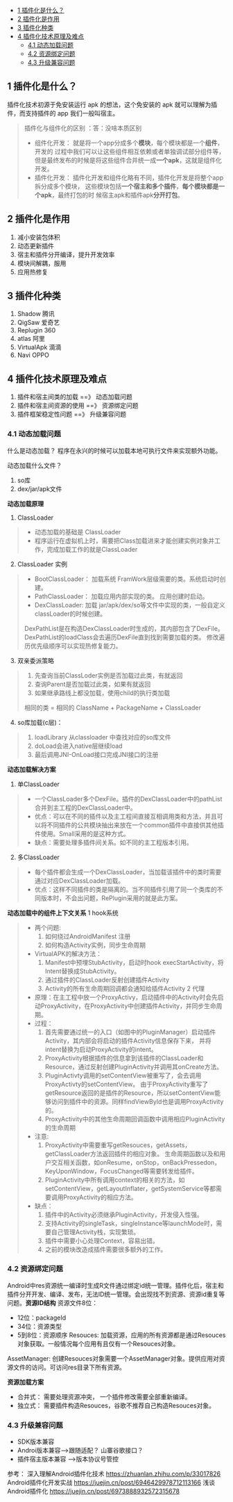 - [1 插件化是什么？](#1--------)
- [2 插件化是作用](#2-------)
- [3 插件化种类](#3------)
- [4 插件化技术原理及难点](#4-----------)
  * [4.1 动态加载问题](#41-------)
  * [4.2 资源绑定问题](#42-------)
  * [4.3 升级兼容问题](#43-------)

## 1 插件化是什么？

插件化技术初源于免安装运行 apk 的想法，这个免安装的 apk 就可以理解为插件，而支持插件的 app 我们一般叫宿主。

> 插件化与组件化的区别 ：答：没啥本质区别
>
> * 组件化开发：
>   就是将一个app分成多个**模块**，每个模块都是一个**组件**，开发的 过程中我们可以让这些组件相互依赖或者单独调试部分组件等，但是最终发布的时候是将这些组件合并统一成**一个apk**，这就是组件化开发。
> * 插件化开发：
>   插件化开发和组件化略有不同，插件化开发是将整个app拆分成多个模块， 这些模块包括**一个宿主和多个插件**，**每个模块都是一个apk**，最终打包的时 候宿主apk和插件apk**分开打包**。

## 2 插件化是作用

1. 减小安装包体积
2. 动态更新插件
3. 宿主和插件分开编译，提升开发效率
4. 模块间解耦，服用
5. 应用热修复

## 3 插件化种类

1. Shadow 腾讯
2. QigSaw 爱奇艺
3. Replugin 360
4. atlas 阿里
5. VirtualApk 滴滴
6. Navi OPPO

## 4 插件化技术原理及难点

1. 插件和宿主间类的加载 ==》 动态加载问题
2. 插件和宿主间资源的使用 ==》 资源绑定问题
3. 插件框架稳定性问题  ==》 升级兼容问题

### 4.1 动态加载问题

什么是动态加载？
程序在永兴的时候可以加载本地可执行文件来实现额外功能。

动态加载什么文件？

1. so库
2. dex/jar/apk文件

**动态加载原理**

1. ClassLoader

> * 动态加载的基础是 ClassLoader
> * 程序运行在虚拟机上时，需要把Class加载进来才能创建实例对象并工作，完成加载工作的就是ClassLoader

2. ClassLoader 实例

> * BootClassLoader： 加载系统 FramWork层级需要的类。系统启动时创建。
> * PathClassLoader： 加载应用内部实现的类。 应用创建时启动。
> * DexClassLoader: 加载 jar/apk/dex/so等文件中实现的类，一般自定义classLoader的时候创建。
>
> DexPathList是在构造DexClassLoader时生成的，其内部包含了DexFile。
> DexPathList的loadClass会去遍历DexFile直到找到需要加载的类。
> 修改遍历优先级顺序可以实现热修复能力。

3. 双亲委派策略

> 1. 先查询当前ClassLoder实例是否加载过此类，有就返回
> 2. 查询Parent是否加载过此类，如果有就返回
> 3. 如果继承路线上都没加载，使用child的执行类加载
>
> 相同的类 = 相同的 ClassName + PackageName + ClassLoader

4. so库加载(c层)：

> 1. loadLibrary 从classloader 中查找对应的so库文件
> 2. doLoad会进入native层继续load
> 3. 最后调用JNI-OnLoad接口完成JNI接口的注册

**动态加载解决方案**

1. 单ClassLoader

> * 一个ClassLoader多个DexFile。插件的DexClassLoader中的pathList合并到主工程的DexClassLoader中。
> * 优点：可以在不同的插件以及主工程间直接互相调用类和方法，并且可以将不同插件的公共模块抽出来放在一个common插件中直接供其他插件使用。Small采用的是这种方式。
> * 缺点：需要处理多插件间关系。如不同的主工程版本引用。

2. 多ClassLoader

> * 每个插件都会生成一个DexClassLoader，当加载该插件中的类时需要通过对应DexClassLoader加载。
> * 优点：这样不同插件的类是隔离的。当不同插件引用了同一个类库的不同版本时，不会出问题，RePlugin采用的就是此方案。

**动态加载中的组件上下文关系**
1 hook系统

> * 两个问题:
>   1. 如何绕过AndroidManifest 注册
>   2. 如何构造Activity实例，同步生命周期
> * VirtualAPK的解决方法：
>   1. Manifest中预埋StubActivity，启动时hook execStartActivity，将Intent替换成StubActivity。
>   2. 通过插件的ClassLoader反射创建插件Activity
>   3. Activity的所有生命周期回调都会通知给插件Activity
>      2 代理
> * 原理：在主工程中放一个ProxyActivy，启动插件中的Activity时会先启动ProxyActivity，在ProxyActivity中创建插件Activity，并同步生命周期。
> * 过程：
>   1. 首先需要通过统一的入口（如图中的PluginManager）启动插件Activity，其内部会将启动的插件Activity信息保存下来，
>      并将intent替换为启动ProxyActivity的intent。
>   2. ProxyActivity根据插件的信息拿到该插件的ClassLoader和Resource，通过反射创建PluginActivity并调用其onCreate方法。
>   3. PluginActivty调用的setContentView被重写了，会去调用ProxyActivty的setContentView。
>      由于ProxyActivity重写了getResource返回的是插件的Resource，所以setContentView能够访问到插件中的资源。同样findViewById也是调用ProxyActivity的。
>   4. ProxyActivity中的其他生命周期回调函数中调用相应PluginActivity的生命周期
> * 注意:
>   1. ProxyActivity中需要重写getResouces，getAssets，getClassLoader方法返回插件的相应对象。
>      生命周期函数以及和用户交互相关函数，如onResume，onStop，onBackPressedon，KeyUponWindow，FocusChanged等需要转发给插件。
>   2. PluginActivity中所有调用context的相关的方法，如setContentView，getLayoutInflater，getSystemService等都需要调用ProxyActivity的相应方法。
> * 缺点：
>   1. 插件中的Activity必须继承PluginActivity，开发侵入性强。
>   2. 支持Activity的singleTask，singleInstance等launchMode时，需要自己管理Activity栈，实现繁琐。
>   3. 插件中需要小心处理Context，容易出错。
>   4. 之前的模块改造成插件需要很多额外的工作。

### 4.2 资源绑定问题

Android中res资源统一编译时生成R文件通过绑定id统一管理。插件化后，宿主和插件分开开发、编译、发布，无法ID统一管理。会出现找不到资源、资源id重复等问题。**资源ID结构**
资源文件8位：

* 12位：packageId
* 34位：资源类型
* 5到8位：资源顺序
  Resouces:
  加载资源，应用的所有资源都是通过Resouces对象获取。一般情况每个应用有且仅有一个Resouces对象。

AssetManager:
创建Resouces对象需要一个AssetManager对象。提供应用对资源文件的访问。可访问res目录下所有资源。

**资源加载方案**

* 合并式： 需要处理资源冲突， 一个插件修改需要全部重新编译。
* 独立式： 需要插件构造Resouces，谷歌不推荐自己构造Resouces对象。

### 4.3 升级兼容问题

* SDK版本兼容
* Androi版本兼容-->跟随适配？ 山寨谷歌接口？
* 插件宿主版本兼容 -->版本协议号管控

参考：
深入理解Android插件化技术 https://zhuanlan.zhihu.com/p/33017826
Android插件化开发实战 https://juejin.cn/post/6946429978712113166
浅谈Android插件化 https://juejin.cn/post/6973888932572315678
